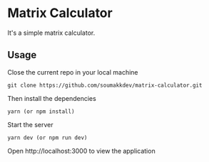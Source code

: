 # Matrix Calculator

It's a simple matrix calculator.

## Usage

Close the current repo in your local machine

```
git clone https://github.com/soumakkdev/matrix-calculator.git
```

Then install the dependencies

```
yarn (or npm install)
```

Start the server

```
yarn dev (or npm run dev)
```

Open http://localhost:3000 to view the application
